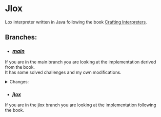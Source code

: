 # Jlox

Lox interpreter written in Java following the book [Crafting Interpreters](http://www.craftinginterpreters.com/).

## Branches:
- ### [*main*](https://github.com/Pawel-Parma/lox-java)

If you are in the main branch you are looking at the implementation derived from the book.  
It has some solved challenges and my own modifications.

<details>
 <summary>Changes:</summary>
  <ul>
   <li>
    const - declaration for immutable data. Examples:
    <br>

    // Values
    const x = 1;
    x = 2; // Error at 'x': Cannot reassign a constant.
    
    // Classes
    class A {
        init(b) { this.b = 1; }
    }

    const a = A(1);
    a.b = 2; // Error at 'b': Cannot modify a field of a constant object.
    
    // But this is allowed:
    var a_mut = a;
    a.b = 2; // No error

   </li>
  </ul>

  <ul>
   <li>
    break - statement for breaking out of loops. Example:
    
    for (var i = 0; i < 10; i = i + 1) {
        if (i == 5) break;
        print i;
    }

    Output:
    // 0
    // 1
    // 2
    // 3
    // 4

   </li>
  </ul>

  <ul>
   <li>
    continue - statement for skipping the rest of the loop body. Example: 
    
    for (var i = 0; i < 10; i = i + 1) {
        if (i % 2 == 0) continue;
        print i;
    }

    Output:
    // 1
    // 3
    // 5
    // 7
    // 9

   </li>
  </ul>

  <ul>
   <li>
    Escape sequences in strings - [ \n, \r, \t, \b, \', \", \\ ]. Note " ' " still works, no need for " \' ".
    Examples:    
    
    // New line
    print "Hello\nWorld"; // Hello
                          // World
                          // 
    
    // Tab
    print "Hello\tWorld"; // World  World

    // Backspace
    print "Hello\b World"; // Hell World

   </li>
  </ul>

  <ul>
   <li>
    String and number concatenation using the '+' operator.

    // string + number
    print "123" + 4; // 1234 (string)

    // number + string
    print 4 + "123"; // 4123 (string)

   </li>
  </ul>

  <ul>
   <li>
    def keyword before method declaration is now required.

    // Before
    class A {
        init() { print "A"; }
    }

    // Now
    class A {
        def init() { print "A"; }
    }

   </li>
  </ul>

  <ul>
   <li>
    lambda expressions - anonymous functions. Examples:

    // Single line
    const add = lambda(a, b) { return a + b; };
    print add(1, 2); // 3

    // Multi line
    const add = lambda(a, b) {
        var c = a + b;
        return c;
    };
    print add(3, 2); // 3

   </li>
  </ul>

  <ul>
   <li>
    imports - importing other files. Examples:

    // file1.lox
    import "file2";  // Hello from file2
    import "file3" as math;    

    fun foo() {
        print "Hello from foo of file1";
    }
    
    foo();  // Hello from foo of file1
    file2.foo();  // Hello from foo of file2

    print math.pow(2, -math.PI);  // 0.0625

    // file2.lox
    fun foo() {
        print "Hello from foo of file2";
    }

    print "Hello from file2";

    // file3.lox
    fun pow(val, exp) {
        if (exp < 0) {
            return 1 / pow(val, -exp);
        }
        var result = 1;
        for (var i = 0; i < exp; i = i + 1) {
            result = result * val;
        }
        return result;
    }

    const PI = 3.14;

   </li>
  </ul>

  <ul>
   <li>
    modulo operator. Examples:

    print 4 % 2; // 0
    print 5 % 2; // 1

   </li>
  </ul>
</details>

- ### [*jlox*](https://github.com/Pawel-Parma/lox-java/tree/jlox)

If you are in the jlox branch you are looking at the implementation following the book.
